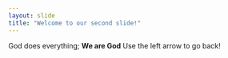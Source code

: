 ```yaml
---
layout: slide
title: "Welcome to our second slide!"
---
```

God does everything; **We are God**
Use the left arrow to go back!

